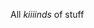 All _kiiiinds_ of stuff

<!---
Cosmorider/Cosmorider is a ✨ special ✨ repository because its `README.md` (this file) appears on your GitHub profile.
You can click the Preview link to take a look at your changes.
--->
